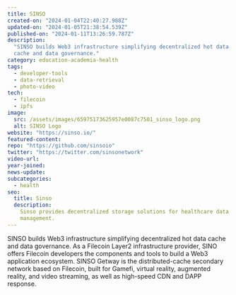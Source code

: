 ```yaml
---
title: SINSO
created-on: "2024-01-04T22:40:27.988Z"
updated-on: "2024-01-05T21:38:54.539Z"
published-on: "2024-01-11T13:26:59.787Z"
description:
  "SINSO builds Web3 infrastructure simplifying decentralized hot data
  cache and data governance."
category: education-academia-health
tags:
  - developer-tools
  - data-retrieval
  - photo-video
tech:
  - filecoin
  - ipfs
image:
  src: /assets/images/65975173625957e0087c7501_sinso_logo.png
  alt: SINSO Logo
website: "https://sinso.io/"
featured-content:
repo: "https://github.com/sinsoio"
twitter: "https://twitter.com/sinsonetwork"
video-url:
year-joined:
news-update:
subcategories:
  - health
seo:
  title: Sinso
  description:
    Sinso provides decentralized storage solutions for healthcare data
    management.
---
```


SINSO builds Web3 infrastructure simplifying decentralized hot data cache and data governance. As a Filecoin Layer2 infrastructure provider, SINO offers Filecoin developers the components and tools to build a Web3 application ecosystem. SINSO Getway is the distributed-cache secondary network based on Filecoin, built for Gamefi, virtual reality, augmented reality, and video streaming, as well as high-speed CDN and DAPP response.
